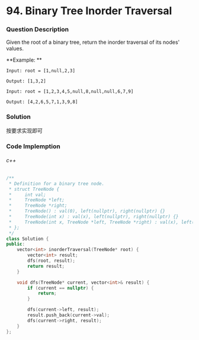 # 94. Binary Tree Inorder Traversal

### Question Description

Given the root of a binary tree, return the inorder traversal of its nodes' values.

**Example: **

```
Input: root = [1,null,2,3]

Output: [1,3,2]
```

```
Input: root = [1,2,3,4,5,null,8,null,null,6,7,9]

Output: [4,2,6,5,7,1,3,9,8]
```

### Solution

按要求实现即可

### Code Implemption

###### c++

```c++
/**
 * Definition for a binary tree node.
 * struct TreeNode {
 *     int val;
 *     TreeNode *left;
 *     TreeNode *right;
 *     TreeNode() : val(0), left(nullptr), right(nullptr) {}
 *     TreeNode(int x) : val(x), left(nullptr), right(nullptr) {}
 *     TreeNode(int x, TreeNode *left, TreeNode *right) : val(x), left(left), right(right) {}
 * };
 */
class Solution {
public:
    vector<int> inorderTraversal(TreeNode* root) {
        vector<int> result;
        dfs(root, result);
        return result;
    }

    void dfs(TreeNode* current, vector<int>& result) {
        if (current == nullptr) {
            return;
        }

        dfs(current->left, result);
        result.push_back(current->val);
        dfs(current->right, result);
    }
};
```